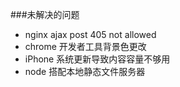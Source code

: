 ###未解决的问题
- nginx ajax post 405 not allowed
- chrome 开发者工具背景色更改
- iPhone 系统更新导致内容容量不够用 
- node 搭配本地静态文件服务器
